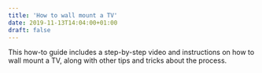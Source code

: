 ```yaml
---
title: 'How to wall mount a TV'
date: 2019-11-13T14:04:00+01:00
draft: false
---
```


This how-to guide includes a step-by-step video and instructions on how to wall mount a TV, along with other tips and tricks about the process.